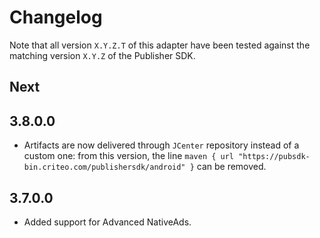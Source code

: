 # Changelog

Note that all version `X.Y.Z.T` of this adapter have been tested against the matching version
`X.Y.Z` of the Publisher SDK.

## Next

## 3.8.0.0

* Artifacts are now delivered through `JCenter` repository instead of a custom one: from this
version, the line `maven { url "https://pubsdk-bin.criteo.com/publishersdk/android" }` can be
removed.

## 3.7.0.0

* Added support for Advanced NativeAds.
